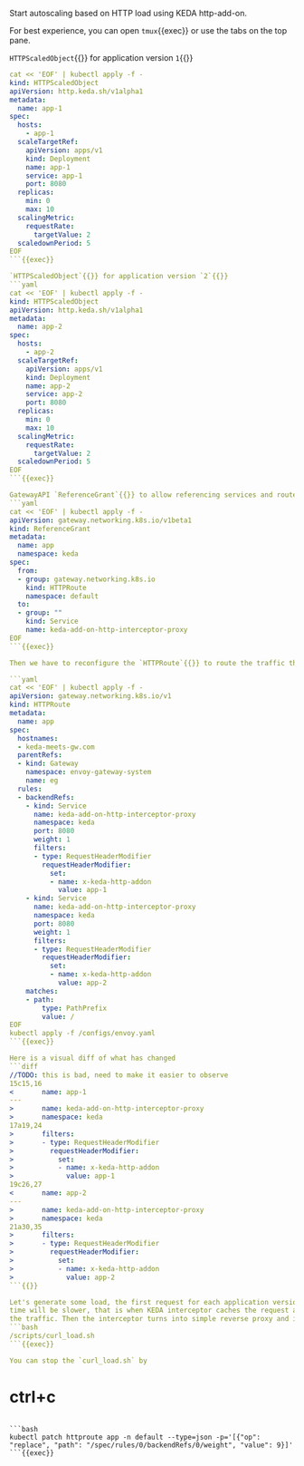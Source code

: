 Start autoscaling based on HTTP load using KEDA http-add-on.

For best experience, you can open `tmux`{{exec}} or use the tabs on the top pane.

`HTTPScaledObject`{{}} for application version `1`{{}}
```yaml
cat << 'EOF' | kubectl apply -f -
kind: HTTPScaledObject
apiVersion: http.keda.sh/v1alpha1
metadata:
  name: app-1
spec:
  hosts:
    - app-1
  scaleTargetRef:
    apiVersion: apps/v1
    kind: Deployment
    name: app-1
    service: app-1
    port: 8080
  replicas:
    min: 0
    max: 10
  scalingMetric:
    requestRate:
      targetValue: 2
  scaledownPeriod: 5
EOF
```{{exec}}

`HTTPScaledObject`{{}} for application version `2`{{}}
```yaml
cat << 'EOF' | kubectl apply -f -
kind: HTTPScaledObject
apiVersion: http.keda.sh/v1alpha1
metadata:
  name: app-2
spec:
  hosts:
    - app-2
  scaleTargetRef:
    apiVersion: apps/v1
    kind: Deployment
    name: app-2
    service: app-2
    port: 8080
  replicas:
    min: 0
    max: 10
  scalingMetric:
    requestRate:
      targetValue: 2
  scaledownPeriod: 5
EOF
```{{exec}}

GatewayAPI `ReferenceGrant`{{}} to allow referencing services and routes in a different `Namespace`{{}}
```yaml
cat << 'EOF' | kubectl apply -f -
apiVersion: gateway.networking.k8s.io/v1beta1
kind: ReferenceGrant
metadata:
  name: app
  namespace: keda
spec:
  from:
  - group: gateway.networking.k8s.io
    kind: HTTPRoute
    namespace: default
  to:
  - group: ""
    kind: Service
    name: keda-add-on-http-interceptor-proxy
EOF
```{{exec}}

Then we have to reconfigure the `HTTPRoute`{{}} to route the traffic through KEDA interceptor

```yaml
cat << 'EOF' | kubectl apply -f -
apiVersion: gateway.networking.k8s.io/v1
kind: HTTPRoute
metadata:
  name: app
spec:
  hostnames:
  - keda-meets-gw.com
  parentRefs:
  - kind: Gateway
    namespace: envoy-gateway-system
    name: eg
  rules:
  - backendRefs:
    - kind: Service
      name: keda-add-on-http-interceptor-proxy 
      namespace: keda
      port: 8080
      weight: 1
      filters: 
      - type: RequestHeaderModifier
        requestHeaderModifier:
          set:
          - name: x-keda-http-addon
            value: app-1
    - kind: Service
      name: keda-add-on-http-interceptor-proxy 
      namespace: keda
      port: 8080
      weight: 1
      filters: 
      - type: RequestHeaderModifier
        requestHeaderModifier:
          set:
          - name: x-keda-http-addon
            value: app-2
    matches:
    - path:
        type: PathPrefix
        value: /
EOF
kubectl apply -f /configs/envoy.yaml
```{{exec}}

Here is a visual diff of what has changed
```diff
//TODO: this is bad, need to make it easier to observe
15c15,16
<       name: app-1
---
>       name: keda-add-on-http-interceptor-proxy 
>       namespace: keda
17a19,24
>       filters: 
>       - type: RequestHeaderModifier
>         requestHeaderModifier:
>           set:
>           - name: x-keda-http-addon
>             value: app-1
19c26,27
<       name: app-2
---
>       name: keda-add-on-http-interceptor-proxy 
>       namespace: keda
21a30,35
>       filters: 
>       - type: RequestHeaderModifier
>         requestHeaderModifier:
>           set:
>           - name: x-keda-http-addon
>             value: app-2
```{{}}

Let's generate some load, the first request for each application version will experience cold start of and the initial response
time will be slower, that is when KEDA interceptor caches the request and waits for the application to become ready to serve
the traffic. Then the interceptor turns into simple reverse proxy and its impact on traffic speed reduces.
```bash
/scripts/curl_load.sh
```{{exec}}

You can stop the `curl_load.sh` by
```
# ctrl+c
```{{exec interrupt}}

```bash
kubectl patch httproute app -n default --type=json -p='[{"op": "replace", "path": "/spec/rules/0/backendRefs/0/weight", "value": 9}]'
```{{exec}}
